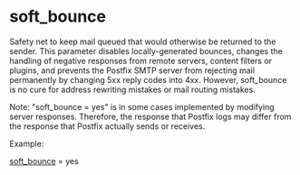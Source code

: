 # soft_bounce 


Safety net to keep mail queued that would otherwise be returned to
the sender.  This parameter disables locally-generated bounces,
changes the handling of negative responses from remote servers,
content filters or plugins,
and prevents the Postfix SMTP server from rejecting mail permanently
by changing 5xx reply codes into 4xx.  However, soft_bounce is no
cure for address rewriting mistakes or mail routing mistakes.



Note: "soft_bounce = yes" is in some cases implemented by modifying
server responses. Therefore, the response that Postfix logs may
differ from the response that Postfix actually sends or receives.



Example:



<a href="postconf.5.html#soft_bounce">soft_bounce</a> = yes



